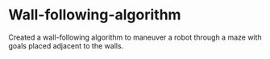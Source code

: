 # Wall-following-algorithm
Created a wall-following algorithm to maneuver a robot through a maze with goals placed adjacent to the walls.
